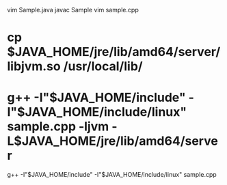 vim Sample.java
javac Sample
vim sample.cpp

# cp $JAVA_HOME/jre/lib/amd64/server/libjvm.so /usr/local/lib/
# g++  -I"$JAVA_HOME/include" -I"$JAVA_HOME/include/linux"  sample.cpp -ljvm -L$JAVA_HOME/jre/lib/amd64/server
g++  -I"$JAVA_HOME/include" -I"$JAVA_HOME/include/linux"  sample.cpp
